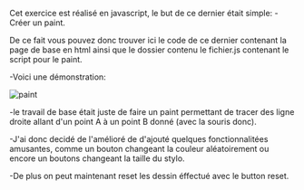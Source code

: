 Cet exercice est réalisé en javascript, le but de ce dernier était simple:
-Créer un paint.

De ce fait vous pouvez donc trouver ici le code de ce dernier contenant la page de base en html ainsi que le dossier contenu le fichier.js contenant le script pour le paint.

-Voici une démonstration:

![paint](https://user-images.githubusercontent.com/77386472/194370285-ec0037b1-59a5-402c-bafc-65907004cc6f.png)

-le travail de base était juste de faire un paint permettant de tracer des ligne droite allant d'un point A à un point B donné (avec la souris donc).

-J'ai donc decidé de l'amélioré de d'ajouté quelques fonctionnalitées amusantes, comme un bouton changeant la couleur aléatoirement ou encore un boutons changeant la taille du stylo.

-De plus on peut maintenant reset les dessin éffectué avec le button reset.

